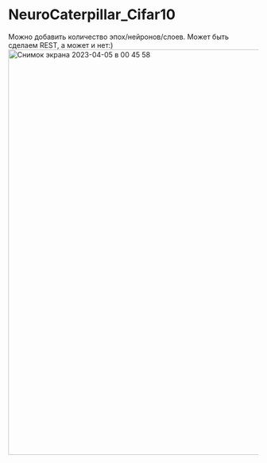 # NeuroCaterpillar_Cifar10
Можно добавить количество эпох/нейронов/слоев. Может быть сделаем REST, а может и нет:)
<img width="814" alt="Снимок экрана 2023-04-05 в 00 45 58" src="https://user-images.githubusercontent.com/111612573/229903089-d3df4b79-e5d2-4d5b-81fe-e1bab6798487.png">
